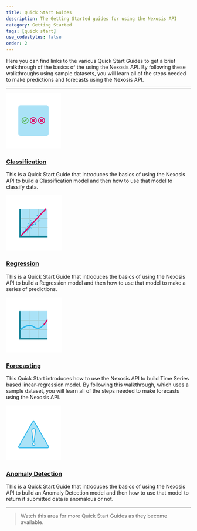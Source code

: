 ```yaml
---
title: Quick Start Guides
description: The Getting Started guides for using the Nexosis API
category: Getting Started
tags: [quick start]
use_codestyles: false
order: 2
---
```


Here you can find links to the various Quick Start Guides to get a brief walkthrough of the basics of the using the Nexosis API.  By following these walkthroughs using sample datasets, you will learn all of the steps needed to make predictions and forecasts using the Nexosis API.

------
<div class="row">
    <div class="col-sm-2">
        <img src="/assets/img/classification.png">
    </div>
    <div class="col-sm-8">
        <h3><a href="quick-start-guide-classification">Classification</a></h3>
        <p>This is a Quick Start Guide that introduces the basics of using the Nexosis API to build a Classification model and then how to use that model to classify data.</p>
    </div>
</div>
<div class="row">
    <div class="col-sm-2">
        <img src="/assets/img/regression.png">
    </div>
    <div class="col-sm-8">
        <h3><a href="quick-start-guide-regression">Regression</a></h3>
        <p>This is a Quick Start Guide that introduces the basics of using the Nexosis API to build a Regression model and then how to use that model to make a series of predictions.</p>
    </div>
</div>
<div class="row">
    <div class="col-sm-2">
        <img src="/assets/img/forecasting.png">
    </div>
    <div class="col-sm-8">
        <h3><a href="quick-start-guide-forecast">Forecasting</a></h3>
        <p>This Quick Start introduces how to use the Nexosis API to build Time Series based linear-regression model. By following this walkthrough, which uses a sample dataset, you will learn all of the steps needed to make forecasts using the Nexosis API.</p>
    </div>
</div>
<div class="row">
    <div class="col-sm-2">
        <img src="/assets/img/anomaly-detection.png">
    </div>
    <div class="col-sm-8">
        <h3><a href="quick-start-guide-anomaly-detection">Anomaly Detection</a></h3>
        <p>This is a Quick Start Guide that introduces the basics of using the Nexosis API to build an Anomaly Detection model and then how to use that model to return if submitted data is anomalous or not.</p>
    </div>
</div>

------

> Watch this area for more Quick Start Guides as they become available.
